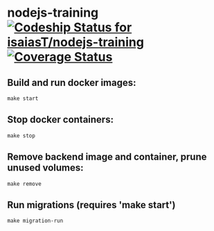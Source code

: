 # nodejs-training &nbsp;&nbsp;&nbsp;&nbsp; [ ![Codeship Status for isaiasT/nodejs-training](https://www.codeship.io/projects/59d8101e-cc4d-4401-ad06-4e8fcd04bd19/status?branch=main)](https://www.codeship.io/projects/456420) [![Coverage Status](https://coveralls.io/repos/github/isaiasT/nodejs-training/badge.svg?branch=main)](https://coveralls.io/github/isaiasT/nodejs-training?branch=main)

## Build and run docker images:

    make start

## Stop docker containers:

    make stop

## Remove backend image and container, prune unused volumes:

    make remove

## Run migrations (requires 'make start')

    make migration-run
